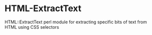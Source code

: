# HTML-ExtractText
HTML::ExtractText perl module for extracting specific bits of text from HTML using CSS selectors
